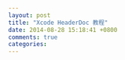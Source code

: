 ```yaml
---
layout: post
title: "Xcode HeaderDoc 教程"
date: 2014-08-28 15:18:41 +0800
comments: true
categories: 
---
```


